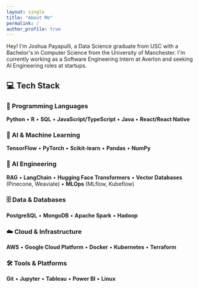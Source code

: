 ```yaml
---
layout: single
title: "About Me"
permalink: /
author_profile: true
---
```


Hey! I'm Joshua Payapulli, a Data Science graduate from USC with a Bachelor's in Computer Science from the University of Manchester. I'm currently working as a Software Engineering Intern at Averlon and seeking AI Engineering roles at startups.

## 💻 Tech Stack

### 🐍 Programming Languages
**Python** • **R** • **SQL** • **JavaScript/TypeScript** • **Java** • **React/React Native**

### 🤖 AI & Machine Learning
**TensorFlow** • **PyTorch** • **Scikit-learn** • **Pandas** • **NumPy**

### 🧠 AI Engineering
**RAG** • **LangChain** • **Hugging Face Transformers** • **Vector Databases** (Pinecone, Weaviate) • **MLOps** (MLflow, Kubeflow)

### 🗄️ Data & Databases
**PostgreSQL** • **MongoDB** • **Apache Spark** • **Hadoop**

### ☁️ Cloud & Infrastructure
**AWS** • **Google Cloud Platform** • **Docker** • **Kubernetes** • **Terraform**

### 🛠️ Tools & Platforms
**Git** • **Jupyter** • **Tableau** • **Power BI** • **Linux**